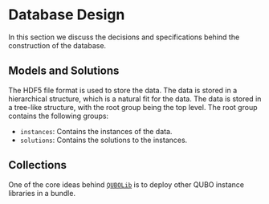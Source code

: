 # Database Design

In this section we discuss the decisions and specifications behind the construction of the database.

## Models and Solutions

The HDF5 file format is used to store the data. The data is stored in a hierarchical structure, which is a natural fit for the data. The data is stored in a tree-like structure, with the root group being the top level. The root group contains the following groups:

- `instances`: Contains the instances of the data.
- `solutions`: Contains the solutions to the instances.

## Collections

One of the core ideas behind [`QUBOLib`](https://github.com/JuliaQUBO/QUBOLib.jl) is to deploy other QUBO instance libraries in a bundle.
